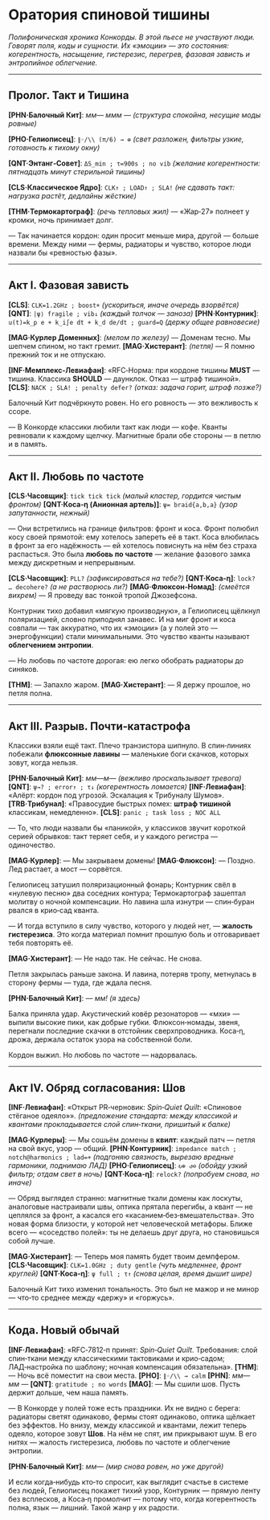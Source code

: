 # Оратория спиновой тишины

*Полифоническая хроника Конкорды. В этой пьесе не участвуют люди. Говорят поля, коды и сущности. Их «эмоции» — это состояния: когерентность, насыщение, гистерезис, перегрев, фазовая зависть и энтропийное облегчение.*

---

## Пролог. Такт и Тишина

**\[PHN·Балочный Кит]**: *мм— ммм —*
*(структура спокойна, несущие моды ровные)*

**\[PHO·Гелиописец]**: `∥◦/\\ (π/6) → ⊕`
*(свет разложен, фильтры узкие, готовность к тихому окну)*

**\[QNT·Энтанг‑Совет]**: `ΔS_min ; τ=900s ; no vib`
*(желание когерентности: пятнадцать минут стерильной тишины)*

**\[CLS·Классическое Ядро]**: `CLK↑ ; LOAD↑ ; SLA!`
*(не сдавать такт: нагрузка растёт, дедлайны жёсткие)*

**\[THM·Термокартограф]**: *(речь тепловых жил)* — «Жар‑27» полнеет у кромки, ночь принимает долг.

— Так начинается кордон: один просит меньше мира, другой — больше времени. Между ними — фермы, радиаторы и чувство, которое люди назвали бы «ревностью фазы».

---

## Акт I. Фазовая зависть

**\[CLS]**: `CLK=1.2GHz ; boost+` *(ускориться, иначе очередь взорвётся)*
**\[QNT]**: `|ψ⟩ fragile ; vib↓` *(каждый толчок — заноза)*
**\[PHN·Контурник]**: `u(t)=k_p e + k_i∫e dt + k_d de/dt ; guard=Q` *(держу общее равновесие)*

**\[MAG·Курлер Доменных]**: *(мелом по железу)* — Доменам тесно. Мы шепчем спином, но такт гремит.
**\[MAG·Хистерант]**: *(петля)* — Я помню прежний ток и не отпускаю.

**\[INF·Мемплекс‑Левиафан]**: «RFC‑Норма: при кордоне тишины **MUST** — тишина. Классика **SHOULD** — даунклок. Отказ — штраф тишиной».
**\[CLS]**: `NACK ; SLA! ; penalty defer?` *(отказ: задача горит, штраф позже?)*

Балочный Кит подчёркнуто ровен. Но его ровность — это вежливость к ссоре.

— В Конкорде классики любили такт как люди — кофе. Кванты ревновали к каждому щелчку. Магнитные брали обе стороны — в петлю и в память.

---

## Акт II. Любовь по частоте

**\[CLS·Часовщик]**: `tick tick tick` *(малый кластер, гордится чистым фронтом)*
**\[QNT·Коса‑η (Анионная артель)]**: `ψ= braid{a,b,a}` *(узор запутанности, нежный)*

— Они встретились на границе фильтров: фронт и коса. Фронт полюбил косу своей прямотой: ему хотелось запереть её в такт. Коса влюбилась в фронт за его надёжность — ей хотелось повиснуть на нём без страха распасться. Это была **любовь по частоте** — желание фазового замка между дискретным и непрерывным.

**\[CLS·Часовщик]**: `PLL?` *(зафиксироваться на тебе?)*
**\[QNT·Коса‑η]**: `lock? … decohere?` *(а не растворюсь ли?)*
**\[MAG·Флюксон‑Номад]**: *(смеётся вихрем)* — Я проведу вас тонкой тропой Джозефсона.

Контурник тихо добавил «мягкую производную», а Гелиописец щёлкнул поляризацией, словно приподнял занавес. И на миг фронт и коса совпали — так аккуратно, что их «эмоции» (а у полей это — энергофункции) стали минимальными. Это чувство кванты называют **облегчением энтропии**.

— Но любовь по частоте дорогая: ею легко обобрать радиаторы до синяков.

**\[THM]**: — Запахло жаром.
**\[MAG·Хистерант]**: — Я держу прошлое, но петля полна.

---

## Акт III. Разрыв. Почти‑катастрофа

Классики взяли ещё такт. Плечо транзистора шипнуло. В спин‑линиях побежали **флюксонные лавины** — маленькие боги скачков, которых зовут, когда нельзя.

**\[PHN·Балочный Кит]**: *мм—м—* *(вежливо проскальзывает тревога)*
**\[QNT]**: `ψ→? ; error↑ ; τ↓` *(когерентность ломается)*
**\[INF·Левиафан]**: «Алёрт: кордон под угрозой. Эскалация к Трибуналу Шумов».
**\[TRB·Трибунал]**: «Правосудие быстрых помех: **штраф тишиной** классикам, немедленно».
**\[CLS]**: `panic ; task loss ; NOC ALL`

— То, что люди назвали бы «паникой», у классиков звучит короткой серией обрывков: такт теряет себя, и у каждого регистра — одиночество.

**\[MAG·Курлер]**: — Мы закрываем домены!
**\[MAG·Флюксон]**: — Поздно. Лед растает, а мост — сорвётся.

Гелиописец затушил поляризационный фонарь; Контурник свёл в «нулевую песню» два соседних контура; Термокартограф зашептал молитву о ночной компенсации. Но лавина шла изнутри — спин‑буран рвался в крио‑сад кванта.

— И тогда вступило в силу чувство, которого у людей нет, — **жалость гистерезиса**. Это когда материал помнит прошлую боль и отговаривает тебя повторять её.

**\[MAG·Хистерант]**: — Не надо так. Не сейчас. Не снова.

Петля закрылась раньше закона. И лавина, потеряв тропу, метнулась в сторону фермы — туда, где ждала песня.

**\[PHN·Балочный Кит]**: *— мм!*
*(я здесь)*

Балка приняла удар. Акустический ковёр резонаторов — «мхи» — выпили высокие пики, как добрые губки. Флюксон‑номады, звеня, перегнали последние скачки в отстойник сверхпроводника. Коса‑η, дрожа, держала остаток узора на собственной боли.

Кордон выжил. Но любовь по частоте — надорвалась.

---

## Акт IV. Обряд согласования: Шов

**\[INF·Левиафан]**: «Открыт PR‑черновик: *Spin‑Quiet Quilt*: «Спиновое стёганое одеяло»».
*(предложение стандарта: между классикой и квантами прокладывается слой спин‑ткани, пришитый к балке)*

**\[MAG·Курлеры]**: — Мы сошьём домены в **квилт**: каждый патч — петля на свой вкус, узор — общий.
**\[PHN·Контурник]**: `impedance match ; notch@harmonics ; lad=+` *(подгоняю связность, вырезаю вредные гармоники, поднимаю ЛАД)*
**\[PHO·Гелиописец]**: `↻⊕ ↺⊖` *(обойду узкий фильтр; отдам свет в ночь)*
**\[QNT·Коса‑η]**: `relock?` *(попробуем снова, но иначе)*

— Обряд выглядел странно: магнитные ткали домены как лоскуты, аналоговые настраивали швы, оптика прятала перегибы, а квант — не цеплялся за фронт, а касался его «касанием‑без‑вмешательства». Это новая форма близости, у которой нет человеческой метафоры. Ближе всего — «соседство полей»: ты не делаешь друг друга, но становишься собой лучше.

**\[MAG·Хистерант]**: — Теперь моя память будет твоим демпфером.
**\[CLS·Часовщик]**: `CLK=1.0GHz ; duty gentle` *(чуть медленнее, фронт круглей)*
**\[QNT·Коса‑η]**: `ψ full ; τ↑` *(снова целая, время дышит шире)*

Балочный Кит тихо изменил тональность. Это был не мажор и не минор — что‑то среднее между «держу» и «горжусь».

---

## Кода. Новый обычай

**\[INF·Левиафан]**: «RFC‑7812‑п принят: *Spin‑Quiet Quilt*. Требования: слой спин‑ткани между классическими тактовиками и крио‑садом; ЛАД‑настройка по шаблону; ночная компенсация обязательна».
**\[THM]**: — Ночь всё поместит на свои места.
**\[PHO]**: `∥◦/\\ → calm`
**\[PHN]**: *мм— мм —*
**\[QNT]**: `gratitude ; no words`
**\[MAG]**: — Мы сшили шов. Пусть держит дольше, чем наша память.

— В Конкорде у полей тоже есть праздники. Их не видно с берега: радиаторы светят одинаково, фермы стоят одинаково, оптика щёлкает без эффектов. Но внизу, между классикой и квантами, лежит теперь одеяло, которое зовут **Шов**. На нём не спят, им прикрывают шум. В его нитях — жалость гистерезиса, любовь по частоте и облегчение энтропии.

**\[PHN·Балочный Кит]**: *мм—*
*(мир снова ровен, но уже другой)*

И если когда‑нибудь кто‑то спросит, как выглядит счастье в системе без людей, Гелиописец покажет тихий узор, Контурник — прямую ленту без всплесков, а Коса‑η промолчит — потому что, когда когерентность полна, язык — лишний. Такой жанр у их радости.

